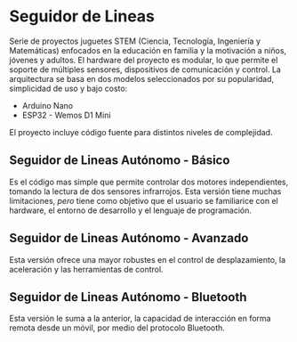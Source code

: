 # Seguidor de Lineas
Serie de proyectos juguetes STEM (Ciencia, Tecnología, Ingeniería y Matemáticas) enfocados en la educación en familia y la motivación a niños, jóvenes y adultos.
El hardware del proyecto es modular, lo que permite el soporte de múltiples sensores, dispositivos de comunicación y control.
La arquitectura se basa en dos modelos seleccionados por su popularidad, simplicidad de uso y bajo costo:
- Arduino Nano
- ESP32 - Wemos D1 Mini

El proyecto incluye código fuente para distintos niveles de complejidad.
## Seguidor de Lineas Autónomo - Básico
Es el código mas simple que permite controlar dos motores independientes, tomando la lectura de dos sensores infrarrojos.
Esta versión tiene muchas limitaciones, *pero* tiene como objetivo que el usuario se familiarice con el hardware, el entorno de desarrollo y el lenguaje de programación.

## Seguidor de Lineas Autónomo - Avanzado
Esta versión ofrece una mayor robustes en el control de desplazamiento, la aceleración y las herramientas de control.

## Seguidor de Lineas Autónomo - Bluetooth
Esta versión le suma a la anterior, la capacidad de interacción en forma remota desde un móvil, por medio del protocolo Bluetooth.
